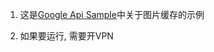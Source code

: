 1. 这是[Google Api Sample](https://android.googlesource.com/platform/developers/samples/android/+/refs/heads/oreo-mr1-iot-release/ui/graphics/DisplayingBitmaps/)中关于图片缓存的示例

2. 如果要运行, 需要开VPN
